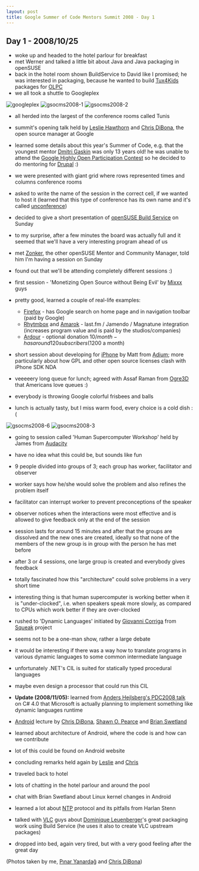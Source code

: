 ```yaml
---
layout: post
title: Google Summer of Code Mentors Summit 2008 - Day 1
---
```


## Day 1 - 2008/10/25

* woke up and headed to the hotel <span class="vcb_lt">parlour</span> for breakfast
* met Werner and talked a little bit about Java and Java packaging in openSUSE
* back in the hotel room shown BuildService to David like I promised; he was interested in packaging, because he wanted to build [Tux4Kids](http://tux4kids.alioth.debian.org/) packages for [OLPC](http://laptop.org/)
* we all took a shuttle to Googleplex

![googleplex](/assets/googleplex.jpg)
![gsocms2008-1](/assets/gsocms2008-1.jpg)
![gsocms2008-2](/assets/gsocms2008-2.jpg)

* all herded into the largest of the conference rooms called Tunis
* summit's opening talk held by [Leslie Hawthorn](http://www.hawthornlandings.org/) and [Chris DiBona](http://www.dibona.com/), the open source manager at Google
* learned some details about this year's Summer of Code, e.g. that the youngest mentor [Dmitri Gaskin](http://dmitrizone.com/) was only 13 years old! he was unable to attend the [Google Highly Open Participation Contest](http://code.google.com/opensource/ghop/) so he decided to do mentoring for [Drupal](http://drupal.org/) :)
* we were presented with giant grid where rows represented times and columns conference rooms
* asked to write the name of the session in the correct cell, if we wanted to host it (learned that this type of conference has its own name and it's called [unconference](http://en.wikipedia.org/wiki/Unconference))
* decided to give a short presentation of [openSUSE Build Service](http://en.opensuse.org/Build_Service) on Sunday
* to my surprise, after a few minutes the board was actually full and it seemed that we'll have a very interesting program ahead of us
* met [Zonker](http://zonker.opensuse.org/), the other openSUSE Mentor and Community Manager, told him I'm having a session on Sunday
* found out that we'll be attending completely different sessions :)

* first session - 'Monetizing Open Source without Being Evil' by [Mixxx](http://www.mixxx.org/) guys
* pretty good, learned a couple of real-life examples:
    * [Firefox](http://www.mozilla.com/firefox/) - has Google search on home page and in navigation toolbar (paid by Google)
    * [Rhytmbox](http://www.gnome.org/projects/rhythmbox/) and [Amarok](http://amarok.kde.org/) - last.fm / Jamendo / Magnatune integration (increases program value and is paid by the studios/companies)
    * [Ardour](http://ardour.org/) - optional donation 10$/month - has around 120 subscribers (1200$ a month)

* short session about developing for [iPhone](http://www.apple.com/iphone/) by Matt from [Adium](http://www.adiumx.com/); more particularly about how GPL and other open source licenses clash with iPhone SDK NDA

* veeeeery long queue for lunch; agreed with Assaf Raman from [Ogre3D](http://www.ogre3d.org/) that Americans love queues :)
* everybody is throwing Google colorful frisbees and balls
* lunch is actually tasty, but I miss warm food, every choice is a cold dish :(

![gsocms2008-6](/assets/gsocms2008-6.jpg)
![gsocms2008-3](/assets/gsocms2008-3.jpg)

* going to session called 'Human Supercomputer Workshop' held by James from [Audacity](http://audacity.sourceforge.net/)

* have no idea what this could be, but sounds like fun
* 9 people divided into groups of 3; each group has worker, facilitator and observer
* worker says how he/she would solve the problem and also refines the problem itself
* facilitator can interrupt worker to prevent preconceptions of the speaker
* observer notices when the interactions were most effective and is allowed to give feedback only at the end of the session
* session lasts for around 15 minutes and after that the groups are dissolved and the new ones are created, ideally so that none of the members of the new group is in group with the person he has met before
* after 3 or 4 sessions, one large group is created and everybody gives feedback
* totally fascinated how this "architecture" could solve problems in a very short time
* interesting thing is that human supercomputer is working better when it is "under-clocked", i.e. when speakers speak more slowly, as compared to CPUs which work better if they are over-clocked

* rushed to 'Dynamic Languages' initiated by [Giovanni Corriga](http://blog.corriga.net/) from [Squeak](http://www.squeak.org/) project

* seems not to be a one-man show, rather a large debate
* it would be interesting if there was a way how to translate programs in various dynamic languages to some common intermediate language
* unfortunately .NET's CIL is suited for statically typed procedural languages
* maybe even design a processor that could run this CIL
* **Update (2008/11/05):** learned from [Anders Hejlsberg's PDC2008 talk](http://channel9.msdn.com/pdc2008/TL16/) on C# 4.0 that Microsoft is actually planning to implement something like dynamic languages runtime

* [Android](http://www.android.com/) lecture by [Chris DiBona](http://www.dibona.com/), [Shawn O. Pearce](http://www.spearce.org/) and [Brian Swetland](http://www.frotz.net/)

* learned about architecture of Android, where the code is and how can we contribute
* lot of this could be found on Android website

* concluding remarks held again by [Leslie](http://www.hawthornlandings.org/) and [Chris ](http://www.dibona.com/)

* traveled back to hotel
* lots of chatting in the hotel parlour and around the pool

* chat with Brian Swetland about Linux kernel changes in Android
* learned a lot about [NTP](http://www.ntp.org/) protocol and its pitfalls from Harlan Stenn
* talked with [VLC](http://www.videolan.org/vlc/) guys about [Dominique Leuenberger](http://dominique.leuenberger.net/)'s great packaging work using Build Service (he uses it also to create VLC upstream packages)

* dropped into bed, again very tired, but with a very good feeling after the great day

(Photos taken by me, [Pınar Yanardağ](http://pinguar.org/) and [Chris DiBona](http://www.dibona.com/))
